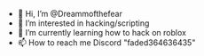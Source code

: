 - 👋 Hi, I’m @Dreammofthefear
- 👀 I’m interested in hacking/scripting
- 🌱 I’m currently learning how to hack on roblox
- 📫 How to reach me Discord "faded364636435"

<!---
Dreammofthefear/Dreammofthefear is a ✨ special ✨ repository because its `README.md` (this file) appears on your GitHub profile.
You can click the Preview link to take a look at your changes.
--->
